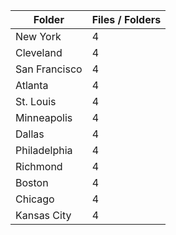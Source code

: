 | Folder        |   Files / Folders |
|---------------|-------------------|
| New York      |                 4 |
| Cleveland     |                 4 |
| San Francisco |                 4 |
| Atlanta       |                 4 |
| St. Louis     |                 4 |
| Minneapolis   |                 4 |
| Dallas        |                 4 |
| Philadelphia  |                 4 |
| Richmond      |                 4 |
| Boston        |                 4 |
| Chicago       |                 4 |
| Kansas City   |                 4 |